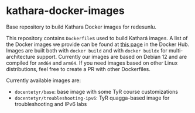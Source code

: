 # kathara-docker-images
Base repository to build Kathara Docker images for redesunlu.

This repository contains `Dockerfile`s used to build Kathará images. A list of the Docker images we provide can be found at [this page](https://hub.docker.com/u/docentetyr/) in the Docker Hub.
Images are built both with `docker build` and with `docker buildx` for multi-architecture support.
Currently our images are based on Debian 12 and are compiled for `amd64` and `arm64`.
If you need images based on other Linux distributions, feel free to create a PR with other Dockerfiles.

Currently available images are:
- `docentetyr/base`: base image with some TyR course customizations
- `docentetyr/troubleshooting-ipv6`: TyR quagga-based image for troubleshooting and IPv6 labs